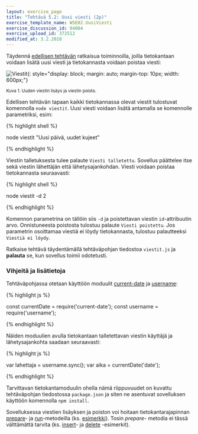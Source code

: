 ```yaml
---
layout: exercise_page
title: "Tehtävä 5.2: Uusi viesti (2p)"
exercise_template_name: W5E02.UusiViesti
exercise_discussion_id: 94004
exercise_upload_id: 372512
modified_at: 3.2.2018
---
```


Täydennä [edellisen tehtävän](../tehtava51) ratkaisua toiminnoilla, joilla
tietokantaan voidaan lisätä uusi viesti ja tietokannasta voidaan poistaa viesti:

![Viestit](../img/viestit_insert.png "Viestit"){: style="display: block; margin: auto; margin-top: 10px; width: 600px;"}

<small>Kuva 1. Uuden viestin lisäys ja viestin poisto.</small>

Edellisen tehtävän tapaan kaikki tietokannassa olevat viestit tulostuvat komennolla `node viestit`. Uusi viesti voidaan lisätä antamalla se komennolle parametriksi, esim:

{% highlight shell %}

node viestit "Uusi päivä, uudet kujeet"

{% endhighlight %}

Viestin talletuksesta tulee palaute `Viesti talletettu`.
Sovellus päättelee itse sekä viestin lähettäjän että lähetysajankohdan. Viesti
voidaan poistaa tietokannasta seuraavasti:

{% highlight shell %}

node viestit -d 2

{% endhighlight %}

Komennon parametrina on tällöin siis `-d` ja poistettavan viestin `id`-attribuutin
arvo. Onnistuneesta poistosta tulostuu palaute `Viesti poistettu`. Jos parametrin
osoittamaa viestiä ei löydy tietokannasta, tulostuu palautteeksi `Viestiä ei löydy`.


Ratkaise tehtävä täydentämällä tehtäväpohjan tiedostoa `viestit.js` ja **palauta** se,
kun sovellus toimii odotetusti.


### Vihjeitä ja lisätietoja

Tehtäväpohjassa otetaan käyttöön moduulit [current-date][current-date] ja
[username][username]:

[username]: https://www.npmjs.com/package/username
[current-date]: https://www.npmjs.com/package/current-date


{% highlight js %}

const currentDate = require('current-date');
const username = require('username');

{% endhighlight %}

Näiden moduulien avulla tietokantaan talletettavan viestin käyttäjä ja
lähetysajankohta saadaan seuraavasti:

{% highlight js %}

var lahettaja = username.sync();
var aika = currentDate('date');

{% endhighlight %}

Tarvittavan tietokantamoduulin ohella nämä riippuvuudet on kuvattu tehtäväpohjan
tiedostossa `package.json` ja siten ne asentuvat sovelluksen käyttöön komennolla
`npm install`.

Sovelluksessa viestien lisäyksen ja poiston voi hoitaan tietokantarajapinnan [prepare][prepare]- ja
[run][run]-metodeilla (ks. [esimerkki][chaining]). Tosin *prepare*- metodia ei
tässä välttämättä tarvita (ks. [insert][insert]- ja [delete][delete] -esimerkit).

[run]: https://github.com/mapbox/node-sqlite3/wiki/API#databaserunsql-param--callback
[prepare]: https://github.com/mapbox/node-sqlite3/wiki/API#databasepreparesql-param--callback

[chaining]: https://github.com/mapbox/node-sqlite3/blob/master/examples/simple-chaining.js

[insert]: http://www.sqlitetutorial.net/sqlite-nodejs/insert/
[delete]: http://www.sqlitetutorial.net/sqlite-nodejs/delete/
